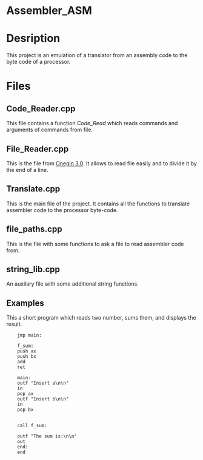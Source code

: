 # Assembler_ASM

# Desription

This project is an emulation of a translator from an assembly code to the byte code of a processor.

# Files

## Code_Reader.cpp
This file contains a function _Code_Read_ which reads commands and arguments of commands from file.

## File_Reader.cpp
This is the file from [Onegin 3.0](https://github.com/kostya2709/Onegin_End_Game). It allows to read file easily and to divide it by the end of a line. 

## Translate.cpp
This is the main file of the project. It contains all the functions to translate assembler code to the processor byte-code.

## file_paths.cpp
This is the file with some functions to ask a file to read assembler code from.

## string_lib.cpp
An auxilary file with some additional string functions.

## Examples
This a short program which reads two number, sums them, and displays the result.

```
	jmp main:	

	f_sum:
	push ax
	push bx
	add
	ret
	
	main:
	outf "Insert a\n\n"
	in
	pop ax
	outf "Insert b\n\n"
	in 
	pop bx


	call f_sum:
	
	outf "The sum is:\n\n"
	out
	end:
	end
  
  ```
